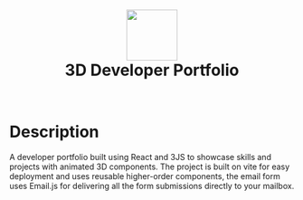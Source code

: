 <div align="center">
      <h1> <img src="https://github.com/Akarsh3053/test/blob/87785773b0076265bf970d3cc471b4b0b6a7af26/logo.png" width="90px"><br/>3D Developer Portfolio</h1>
     </div>
<p align="center"> <a href="https://www.onlyakarsh.com/" target="_blank"><img alt="" src="https://img.shields.io/badge/Website-EA4C89?style=normal&logo=dribbble&logoColor=white" style="vertical-align:center" /></a> <a href="https://twitter.com/only_akarsh" target="_blank"><img alt="" src="https://img.shields.io/badge/Twitter-1DA1F2?style=normal&logo=twitter&logoColor=white" style="vertical-align:center" /></a> <a href="https://www.instagram.com/mayank__arc/" target="_blank"><img alt="" src="https://img.shields.io/badge/Instagram-E4405F?style=normal&logo=instagram&logoColor=white" style="vertical-align:center" /></a> <a href="https://www.linkedin.com/in/akarsh3053/}" target="_blank"><img alt="" src="https://img.shields.io/badge/LinkedIn-0077B5?style=normal&logo=linkedin&logoColor=white" style="vertical-align:center" /></a> </p>

# Description
A developer portfolio built using React and 3JS to showcase skills and projects with animated 3D components. The project is built on vite for easy deployment and uses reusable higher-order components, the email form uses Email.js for delivering all the form submissions directly to your mailbox.
